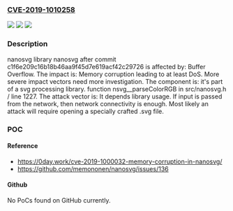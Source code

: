 ### [CVE-2019-1010258](https://cve.mitre.org/cgi-bin/cvename.cgi?name=CVE-2019-1010258)
![](https://img.shields.io/static/v1?label=Product&message=nanosvg&color=blue)
![](https://img.shields.io/static/v1?label=Version&message=n%2Fa&color=blue)
![](https://img.shields.io/static/v1?label=Vulnerability&message=Buffer%20Overflow&color=brighgreen)

### Description

nanosvg library nanosvg after commit c1f6e209c16b18b46aa9f45d7e619acf42c29726 is affected by: Buffer Overflow. The impact is: Memory corruption leading to at least DoS. More severe impact vectors need more investigation. The component is: it's part of a svg processing library. function nsvg__parseColorRGB in src/nanosvg.h / line 1227. The attack vector is: It depends library usage. If input is passed from the network, then network connectivity is enough. Most likely an attack will require opening a specially crafted .svg file.

### POC

#### Reference
- https://0day.work/cve-2019-1000032-memory-corruption-in-nanosvg/
- https://github.com/memononen/nanosvg/issues/136

#### Github
No PoCs found on GitHub currently.

